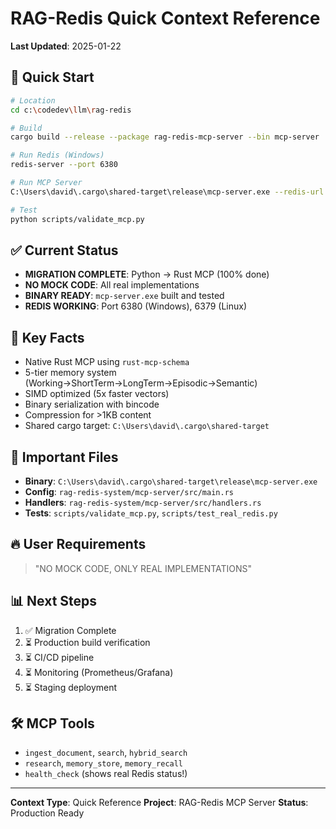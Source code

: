# RAG-Redis Quick Context Reference
**Last Updated**: 2025-01-22

## 🚀 Quick Start
```bash
# Location
cd c:\codedev\llm\rag-redis

# Build
cargo build --release --package rag-redis-mcp-server --bin mcp-server

# Run Redis (Windows)
redis-server --port 6380

# Run MCP Server
C:\Users\david\.cargo\shared-target\release\mcp-server.exe --redis-url redis://127.0.0.1:6380

# Test
python scripts/validate_mcp.py
```

## ✅ Current Status
- **MIGRATION COMPLETE**: Python → Rust MCP (100% done)
- **NO MOCK CODE**: All real implementations
- **BINARY READY**: `mcp-server.exe` built and tested
- **REDIS WORKING**: Port 6380 (Windows), 6379 (Linux)

## 🎯 Key Facts
- Native Rust MCP using `rust-mcp-schema`
- 5-tier memory system (Working→ShortTerm→LongTerm→Episodic→Semantic)
- SIMD optimized (5x faster vectors)
- Binary serialization with bincode
- Compression for >1KB content
- Shared cargo target: `C:\Users\david\.cargo\shared-target`

## 📁 Important Files
- **Binary**: `C:\Users\david\.cargo\shared-target\release\mcp-server.exe`
- **Config**: `rag-redis-system/mcp-server/src/main.rs`
- **Handlers**: `rag-redis-system/mcp-server/src/handlers.rs`
- **Tests**: `scripts/validate_mcp.py`, `scripts/test_real_redis.py`

## 🔥 User Requirements
> "NO MOCK CODE, ONLY REAL IMPLEMENTATIONS"

## 📊 Next Steps
1. ✅ Migration Complete
2. ⏳ Production build verification
3. ⏳ CI/CD pipeline
4. ⏳ Monitoring (Prometheus/Grafana)
5. ⏳ Staging deployment

## 🛠️ MCP Tools
- `ingest_document`, `search`, `hybrid_search`
- `research`, `memory_store`, `memory_recall`
- `health_check` (shows real Redis status!)

---
**Context Type**: Quick Reference
**Project**: RAG-Redis MCP Server
**Status**: Production Ready